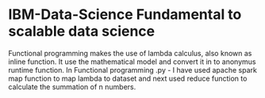 # IBM-Data-Science Fundamental to scalable data science
Functional programming makes the use of lambda calculus, also known as inline function. It use the mathematical model and convert it in to anonymus runtime function.
In Functional programming .py - I have used apache spark map function to map lambda to dataset and next used reduce function to calculate the summation of n numbers.


